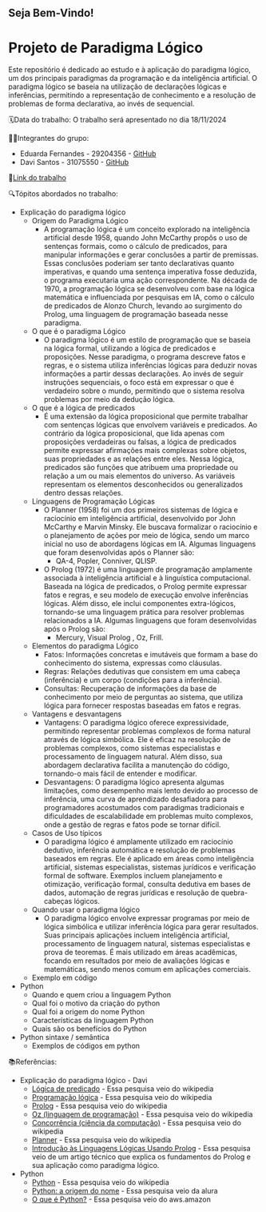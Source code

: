 ## Seja Bem-Vindo!

# Projeto de Paradigma Lógico

Este repositório é dedicado ao estudo e à aplicação do paradigma lógico, um dos principais paradigmas da programação e da inteligência artificial. O paradigma lógico se baseia na utilização de declarações lógicas e inferências, permitindo a representação de conhecimento e a resolução de problemas de forma declarativa, ao invés de sequencial.

🗓️Data do trabalho: O trabalho será apresentado no dia 18/11/2024

👨‍💻Integrantes do grupo:
- Eduarda Fernandes - 29204356 - [GitHub](https://github.com/eduardasf)
- Davi Santos - 31075550 - [GitHub](https://github.com/Davi140903)
  
🔗[Link do trabalho](https://view.genially.com/66f894478897e29f2b01a262/presentation-paradigma-logico)

🔍Tópitos abordados no trabalho:
- Explicação do paradigma lógico
  - Origem do Paradigma Lógico
    - A programação lógica é um conceito explorado na inteligência artificial desde 1958, quando John McCarthy propôs o uso de sentenças formais, como o cálculo de predicados, para manipular informações e gerar conclusões a partir de premissas. Essas conclusões poderiam ser tanto declarativas quanto imperativas, e quando uma sentença imperativa fosse deduzida, o programa executaria uma ação correspondente. Na década de 1970, a programação lógica se desenvolveu com base na lógica matemática e influenciada por pesquisas em IA, como o cálculo de predicados de Alonzo Church, levando ao surgimento do Prolog, uma linguagem de programação baseada nesse paradigma.
  - O que é o paradigma Lógico
    - O paradigma lógico é um estilo de programação que se baseia na lógica formal, utilizando a lógica de predicados e proposições. Nesse paradigma, o programa descreve fatos e regras, e o sistema utiliza inferências lógicas para deduzir novas informações a partir dessas declarações. Ao invés de seguir instruções sequenciais, o foco está em expressar o que é verdadeiro sobre o mundo, permitindo que o sistema resolva problemas por meio da dedução lógica.
  - O  que é a lógica de predicados
    - É uma extensão da lógica proposicional que permite trabalhar com sentenças lógicas que envolvem variáveis e predicados. Ao contrário da lógica proposicional, que lida apenas com proposições verdadeiras ou falsas, a lógica de predicados permite expressar afirmações mais complexas sobre objetos, suas propriedades e as relações entre eles. Nessa lógica, predicados são funções que atribuem uma propriedade ou relação a um ou mais elementos do universo. As variáveis representam os elementos desconhecidos ou generalizados dentro dessas relações.
  - Linguagens de Programação Lógicas
    - O Planner (1958) foi um dos primeiros sistemas de lógica e raciocínio em inteligência artificial, desenvolvido por John McCarthy e Marvin Minsky. Ele buscava formalizar o raciocínio e o planejamento de ações por meio de lógica, sendo um marco inicial no uso de abordagens lógicas em IA. Algumas linguagens que foram desenvolvidas após o Planner são:
      - QA-4, Popler, Conniver, QLISP.
    - O Prolog (1972) é uma linguagem de programação amplamente associada à inteligência artificial e à linguística computacional. Baseada na lógica de predicados, o Prolog permite expressar fatos e regras, e seu modelo de execução envolve inferências lógicas. Além disso, ele inclui componentes extra-lógicos, tornando-se uma linguagem prática para resolver problemas relacionados a IA. Algumas linguagens que foram desenvolvidas após o Prolog são:
      - Mercury, Visual Prolog , Oz, Frill.
  - Elementos do paradigma Lógico
    - Fatos: Informações concretas e imutáveis que formam a base do conhecimento do sistema, expressas como cláusulas.
    - Regras: Relações dedutivas que consistem em uma cabeça (inferência) e um corpo (condições para a inferência).
    - Consultas: Recuperação de informações da base de conhecimento por meio de perguntas ao sistema, que utiliza lógica para fornecer respostas baseadas em fatos e regras.
  - Vantagens e desvantagens
    - Vantagens: O paradigma lógico oferece expressividade, permitindo representar problemas complexos de forma natural através de lógica simbólica. Ele é eficaz na resolução de problemas complexos, como sistemas especialistas e processamento de linguagem natural. Além disso, sua abordagem declarativa facilita a manutenção do código, tornando-o mais fácil de entender e modificar.
    - Desvantagens: O paradigma lógico apresenta algumas limitações, como desempenho mais lento devido ao processo de inferência, uma curva de aprendizado desafiadora para programadores acostumados com paradigmas tradicionais e dificuldades de escalabilidade em problemas muito complexos, onde a gestão de regras e fatos pode se tornar difícil.
  - Casos de Uso típicos
    - O paradigma lógico é amplamente utilizado em raciocínio dedutivo, inferência automática e resolução de problemas baseados em regras. Ele é aplicado em áreas como inteligência artificial, sistemas especialistas, sistemas jurídicos e verificação formal de software. Exemplos incluem planejamento e otimização, verificação formal, consulta dedutiva em bases de dados, automação de regras jurídicas e resolução de quebra-cabeças lógicos.  
  - Quando usar o paradigma lógico
    - O paradigma lógico envolve expressar programas por meio de lógica simbólica e utilizar inferência lógica para gerar resultados. Suas principais aplicações incluem inteligência artificial, processamento de linguagem natural, sistemas especialistas e prova de teoremas. É mais utilizado em áreas acadêmicas, focando em resultados por meio de avaliações lógicas e matemáticas, sendo menos comum em aplicações comerciais.
  - Exemplo em código
- Python 
  - Quando e quem criou a linguagem Python
  - Qual foi o motivo da criação do python
  - Qual foi a origem do nome Python
  - Características da linguagem Python
  - Quais são os benefícios do Python
- Python sintaxe / semântica
  - Exemplos de códigos em python
 
📚Referências:
- Explicação do paradigma lógico - Davi
  - [Lógica de predicado](https://pt.wikipedia.org/wiki/Lógica_de_predicados#:~:text=Na%20lógica%20matemática%2C%20a%20lógica,sorted%20logic%20ou%20infinitary%20logic.) - Essa pesquisa veio do wikipedia
  - [Programação lógica](https://pt.wikipedia.org/wiki/Programação_lógica#:~:text=A%20primeira%20linguagem%20de%20programação,eram%20disponíveis%20quando%20foi%20desenvolvida.) - Essa pesquisa veio do wikipedia
  - [Prolog](https://pt.wikipedia.org/wiki/Prolog) - Essa pesquisa veio do wikipedia
  - [Oz (linguagem de programação)](https://pt.wikipedia.org/wiki/Oz_(linguagem_de_programação)) - Essa pesquisa veio do wikipedia
  - [Concorrência (ciência da computação)](https://pt.wikipedia.org/wiki/Concorrência_(ciência_da_computação)) - Essa pesquisa veio do wikipedia
  - [Planner](https://pt.wikipedia.org/wiki/Planner) - Essa pesquisa veio do wikipedia
  - [Introdução às Linguagens Lógicas Usando Prolog](https://www.fsma.edu.br/si/edicao30/FSMA_SI_2022_2_04_Prolog.pdf) - Essa pesquisa veio de um artigo técnico que explica os fundamentos do Prolog e sua aplicação como paradigma lógico.
- Python
  - [Python](https://pt.wikipedia.org/wiki/Python) - Essa pesquisa veio do wikipedia
  - [Python: a origem do nome](https://www.alura.com.br/artigos/python-origem-do-nome?srsltid=AfmBOopIq50CxLfIFpHC-XVlnSmX6KdGWjX636_er5psHKDbyNsWttvX) - Essa pesquisa veio da alura
  - [O que é Python?](https://aws.amazon.com/pt/what-is/python/) - Essa pesquisa veio do aws.amazon
